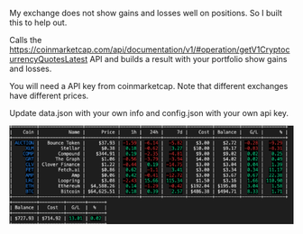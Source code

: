 My exchange does not show gains and losses well on positions.  So I built this to help out.

Calls the https://coinmarketcap.com/api/documentation/v1/#operation/getV1CryptocurrencyQuotesLatest API and builds a result with your portfolio show gains and losses.

You will need a API key from coinmarketcap.  Note that different exchanges have different prices.  

Update data.json with your own info and config.json with your own api key. 

![Alt text](https://github.com/pnadolny/crypto-api/blob/master/sample.png?raw=true "Sample")
